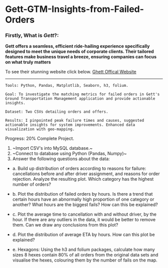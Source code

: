 # Gett-GTM-Insights-from-Failed-Orders

### Firstly, What is *Gett*?:

**Gett offers a seamless, efficient ride-hailing experience specifically designed to meet the unique needs of corporate clients. Their tailored features make business travel a breeze, ensuring companies can focus on what truly matters** 

To see their stunning website click below.
[Ghett Offical Website](https://www.gett.com/uk/)

---
```
Tools: Python, Pandas, Matplotlib, Seaborn, h3, folium.

Goal: To investigate the matching metrics for failed orders in Gett's Ground Transportation Management application and provide actionable insights.

Dataset: Two CSVs detailing orders and offers.

Results: I pinpointed peak failure times and causes, suggested actionable insights for system improvements. Enhanced data visualization with geo-mapping.
```
Progress: 20% Complete Project.
1. ~Import CSV's into MySQL database.~
2. ~Connect to database using Python (Pandas, Numpy)~
3. Answer the following questions about the data:

- a. Build up distribution of orders according to reasons for failure: cancellations before and after driver assignment, and reasons for order rejection. Analyze the resulting plot. Which category has the highest number of orders?

- b. Plot the distribution of failed orders by hours. Is there a trend that certain hours have an abnormally high proportion of one category or another? What hours are the biggest fails? How can this be explained?

- c. Plot the average time to cancellation with and without driver, by the hour. If there are any outliers in the data, it would be better to remove them. Can we draw any conclusions from this plot?

- d. Plot the distribution of average ETA by hours. How can this plot be explained?

- e. Hexagons: Using the h3 and folium packages, calculate how many sizes 8 hexes contain 80% of all orders from the original data sets and visualise the hexes, colouring them by the number of fails on the map.
